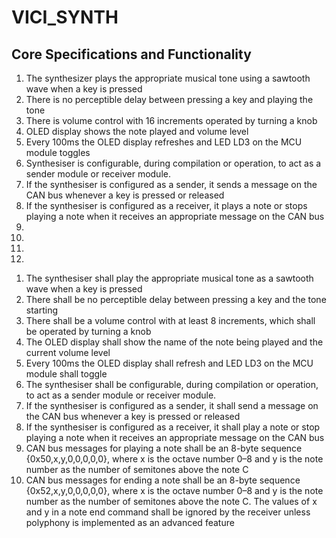 # VICI_SYNTH



## Core Specifications and Functionality
<ol>
  <li>The synthesizer plays the appropriate musical tone using a sawtooth wave when a key is pressed</li>
  <li>There is no perceptible delay between pressing a key and playing the tone</li>
  <li>There is volume control with 16 increments operated by turning a knob</li>
  <li>OLED display shows the note played and volume level</li>
  <li>Every 100ms the OLED display refreshes and LED LD3 on the MCU module toggles</li>
  <li>Synthesiser is configurable, during compilation or operation, to act as a sender module or receiver module. </li>
  <li>If the synthesiser is configured as a sender, it sends a message on the CAN bus whenever a key is pressed or released</li>
  <li>If the synthesiser is configured as a receiver, it plays a note or stops playing a note when it receives an appropriate message on the CAN bus</li>
  <li></li>
  <li></li>
  <li></li>
  <li></li>
</ol>


1. The synthesiser shall play the appropriate musical tone as a sawtooth wave when a key is pressed
2. There shall be no perceptible delay between pressing a key and the tone starting
3. There shall be a volume control with at least 8 increments, which shall be operated by turning
a knob
4. The OLED display shall show the name of the note being played and the current volume level
5. Every 100ms the OLED display shall refresh and LED LD3 on the MCU module shall toggle
6. The synthesiser shall be configurable, during compilation or operation, to act as a sender module
or receiver module.
7. If the synthesiser is configured as a sender, it shall send a message on the CAN bus whenever a
key is pressed or released
8. If the synthesiser is configured as a receiver, it shall play a note or stop playing a note when it
receives an appropriate message on the CAN bus
9. CAN bus messages for playing a note shall be an 8-byte sequence {0x50,x,y,0,0,0,0,0}, where
x is the octave number 0–8 and y is the note number as the number of semitones above the note
C
10. CAN bus messages for ending a note shall be an 8-byte sequence {0x52,x,y,0,0,0,0,0}, where
x is the octave number 0–8 and y is the note number as the number of semitones above the
note C. The values of x and y in a note end command shall be ignored by the receiver unless
polyphony is implemented as an advanced feature
